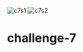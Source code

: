 ![c7s1](https://user-images.githubusercontent.com/85848524/129514490-a006c0d7-5a1a-4ec5-92d1-44fc8760e88d.PNG)
![c7s2](https://user-images.githubusercontent.com/85848524/129514494-5b7f7a95-4ac6-4e81-9f3a-c21f174eb61c.PNG)
# challenge-7
